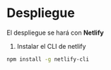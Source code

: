 # Despliegue

El despliegue se hará con **Netlify**

1. Instalar el CLI de netlify
```bash
npm install -g netlify-cli
```
